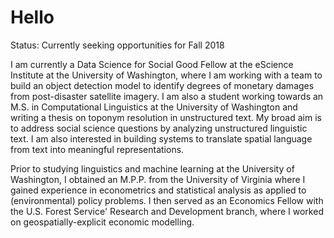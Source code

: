 # Hello

Status: Currently seeking opportunities for Fall 2018

I am currently a Data Science for Social Good Fellow at the eScience Institute at the University of Washington, where I am working with a team to build an object detection model to identify degrees of monetary damages from post-disaster satellite imagery. I am also a student working towards an M.S. in Computational Linguistics at the University of Washington and writing a thesis on toponym resolution in unstructured text. My broad aim is to address social science questions by analyzing unstructured linguistic text. I am also interested in building systems to translate spatial language from text into meaningful representations.</p>

Prior to studying linguistics and machine learning at the University of Washington, I obtained an M.P.P. from the University of Virginia where I gained experience in econometrics and statistical analysis as applied to (environmental) policy problems. I then served as an Economics Fellow with the U.S. Forest Service' Research and Development branch, where I worked on geospatially-explicit economic modelling.

